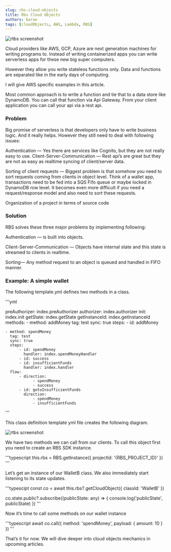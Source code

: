 ```yaml
---
slug: rbs-cloud-objects
title: Rbs Cloud Objects
authors: baran
tags: [cloudObjects, AWS, Lambda, RBS]
---
```


![rtbs screenshot](https://miro.medium.com/max/1400/1*Nz9RJzQD_s1dN7d66n6Zsw.png)

Cloud providers like AWS, GCP, Azure are next generation machines for writing programs to. Instead of writing containerized apps you can write serverless apps for these new big super computers.

However they allow you write stateless functions only. Data and functions are separated like in the early days of computing.

I will give AWS specific examples in this article.

Most common approach is to write a function and tie that to a data store like DynamoDB. You can call that function via Api Gateway. From your client application you can call your api via a rest api.


### Problem
Big promise of serverless is that developers only have to write business logic. And it really helps. However they still need to deal with following issues:

Authentication — Yes there are services like Cognito, but they are not really easy to use.
Client-Server-Communication — Rest api’s are great but they are not as easy as realtime syncing of client/server data.

Sorting of client requests — Biggest problem is that somehow you need to sort requests coming from clients in object level. Think of a wallet app, transactions need to be fed into a SQS Fifo queue or maybe locked in DynamoDB row level. It becomes even more difficult if you need a request/response model and also need to sort these requests.

Organization of a project in terms of source code

### Solution

RBS solves these three major problems by implementing following:

Authentication — is built into objects.

Client-Server-Communication — Objects have internal state and this state is streamed to clients in realtime.

Sorting— Any method request to an object is queued and handled in FIFO manner.

### Example: A simple wallet

The following template.yml defines two methods in a class.

'''yml

preAuthorizer: index.preAuthorizer
authorizer: index.authorizer
init: index.init
getState: index.getState
getInstanceId: index.getInstanceId
methods:
    - method: addMoney
      tag: test
      sync: true
      steps:
          - id: addMoney
            
    - method: spendMoney
      tag: test
      sync: true
      steps:
          - id: spendMoney
            handler: index.spendMoneyHandler
          - id: success
          - id: insufficientFunds
            handler: index.handler
      flow:
          - direction:
                - spendMoney
                - success
          - id: gotoInsufficientFunds
            direction:
                - spendMoney
                - insufficientFunds
'''

This class definition template yml file creates the following diagram.

![rtbs screenshot](https://miro.medium.com/max/1400/1*yau56m9fnonWs8KpK1wasw.png)

We have two methods we can call from our clients. To call this object first you need to create an RBS SDK instance.

'''typescript
this.rbs = RBS.getInstance({
  projectId: '{RBS_PROJECT_ID}'
})
'''

Let’s get an instance of our WalletB class. We also immediately start listening to its state updates.

'''typescipt
const co = await this.rbs?.getCloudObject({
  classId: 'WalletB'
})

co.state.public?.subscribe((publicState: any) => {
  console.log('publicState', publicState)
})
'''

Now it’s time to call some methods on our wallet instance

'''typescript
await co.call({
  method: 'spendMoney',
  payload: {
    amount: 10
  }
})
'''

That’s it for now. We will dive deeper into cloud objects mechanics in upcoming articles.
